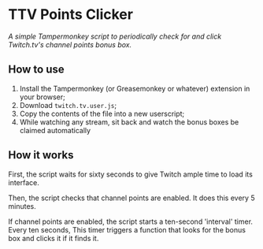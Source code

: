 # TTV Points Clicker

*A simple Tampermonkey script to periodically check for and click Twitch.tv's channel points bonus box.*

## How to use

1. Install the Tampermonkey (or Greasemonkey or whatever) extension in your browser;
2. Download `twitch.tv.user.js`;
3. Copy the contents of the file into a new userscript;
4. While watching any stream, sit back and watch the bonus boxes be claimed automatically

## How it works

First, the script waits for sixty seconds to give Twitch ample time to load its interface.

Then, the script checks that channel points are enabled. It does this every 5 minutes.

If channel points are enabled, the script starts a ten-second 'interval' timer. Every ten seconds, This timer triggers a function that looks for the bonus box and clicks it if it finds it.

